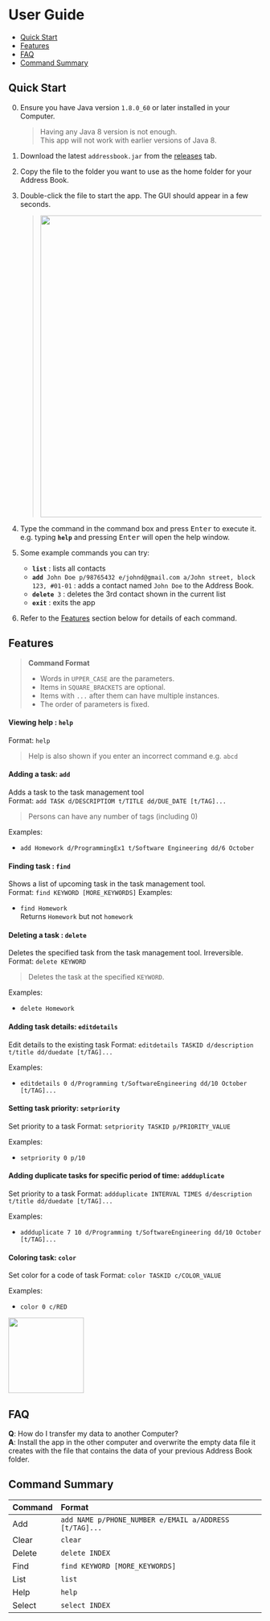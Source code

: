 # User Guide

* [Quick Start](#quick-start)
* [Features](#features)
* [FAQ](#faq)
* [Command Summary](#command-summary)

## Quick Start

0. Ensure you have Java version `1.8.0_60` or later installed in your Computer.<br>
   > Having any Java 8 version is not enough. <br>
   This app will not work with earlier versions of Java 8.
   
1. Download the latest `addressbook.jar` from the [releases](../../../releases) tab.
2. Copy the file to the folder you want to use as the home folder for your Address Book.
3. Double-click the file to start the app. The GUI should appear in a few seconds. 
   > <img src="images/Ui.png" width="600">

4. Type the command in the command box and press <kbd>Enter</kbd> to execute it. <br>
   e.g. typing **`help`** and pressing <kbd>Enter</kbd> will open the help window. 
5. Some example commands you can try:
   * **`list`** : lists all contacts
   * **`add`**` John Doe p/98765432 e/johnd@gmail.com a/John street, block 123, #01-01` : 
     adds a contact named `John Doe` to the Address Book.
   * **`delete`**` 3` : deletes the 3rd contact shown in the current list
   * **`exit`** : exits the app
6. Refer to the [Features](#features) section below for details of each command.<br>


## Features

> **Command Format**
> * Words in `UPPER_CASE` are the parameters.
> * Items in `SQUARE_BRACKETS` are optional.
> * Items with `...` after them can have multiple instances.
> * The order of parameters is fixed.

#### Viewing help : `help`
Format: `help`

> Help is also shown if you enter an incorrect command e.g. `abcd`
 
#### Adding a task: `add`
Adds a task to the task management tool<br>
Format: `add TASK d/DESCRIPTIOM t/TITLE dd/DUE_DATE [t/TAG]...` 

> Persons can have any number of tags (including 0)

Examples: 
* `add Homework d/ProgrammingEx1 t/Software Engineering dd/6 October`


#### Finding task : `find`
Shows a list of upcoming task in the task management tool.<br>
Format: `find KEYWORD [MORE_KEYWORDS]`
Examples: 
* `find Homework`<br>
  Returns `Homework` but not `homework`


#### Deleting a task : `delete`
Deletes the specified task from the task management tool. Irreversible.<br>
Format: `delete KEYWORD`

> Deletes the task at the specified `KEYWORD`. 
  

Examples: 
* `delete Homework`<br> 

#### 


#### Adding task details: `editdetails`
Edit details to the existing task 
Format: `editdetails TASKID d/description t/title dd/duedate [t/TAG]...` 

Examples: 
* `editdetails 0 d/Programming t/SoftwareEngineering dd/10 October [t/TAG]...`

#### Setting task priority: `setpriority`
Set priority to a task
Format: `setpriority TASKID p/PRIORITY_VALUE` 

Examples: 
* `setpriority 0 p/10` 

#### Adding duplicate tasks for specific period of time: `addduplicate`
Set priority to a task
Format: `addduplicate INTERVAL TIMES d/description t/title dd/duedate [t/TAG]...` 

Examples: 
* `addduplicate 7 10 d/Programming t/SoftwareEngineering dd/10 October [t/TAG]...` 

#### Coloring task: `color`
Set color for a code of task
Format: `color TASKID c/COLOR_VALUE` 

Examples: 
* `color 0 c/RED` 

<img src="images/LeowYijin.jpg" width="150"><br>

## FAQ

**Q**: How do I transfer my data to another Computer?<br>
**A**: Install the app in the other computer and overwrite the empty data file it creates with 
       the file that contains the data of your previous Address Book folder.
       
## Command Summary

Command | Format  
-------- | :-------- 
Add | `add NAME p/PHONE_NUMBER e/EMAIL a/ADDRESS [t/TAG]...`
Clear | `clear`
Delete | `delete INDEX`
Find | `find KEYWORD [MORE_KEYWORDS]`
List | `list`
Help | `help`
Select | `select INDEX`
